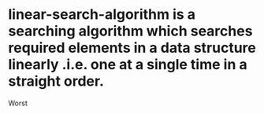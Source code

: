 # linear-search-algorithm is a searching algorithm which searches required elements in a data structure linearly .i.e. one at a single time in a straight order.
Worst
